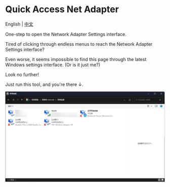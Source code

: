 # Quick Access Net Adapter

English | [中文](README_zh.md)

One-step to open the Network Adapter Settings interface.

Tired of clicking through endless menus to reach the Network Adapter Settings interface?

Even worse, it seems impossible to find this page through the latest Windows settings interface. (Or is it just me?)

Look no further!

Just run this tool, and you're there ↓.

![Network Adapter Settings interface](assets/doc/network_adapter_settings_interface.png)
